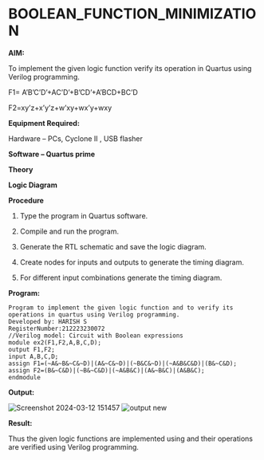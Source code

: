 # BOOLEAN_FUNCTION_MINIMIZATION

**AIM:**

To implement the given logic function verify its operation in Quartus using Verilog programming.

F1= A’B’C’D’+AC’D’+B’CD’+A’BCD+BC’D 

F2=xy’z+x’y’z+w’xy+wx’y+wxy

**Equipment Required:**

Hardware – PCs, Cyclone II , USB flasher

**Software – Quartus prime**

**Theory**

**Logic Diagram**

**Procedure**

1.	Type the program in Quartus software.

2.	Compile and run the program.

3.	Generate the RTL schematic and save the logic diagram.

4.	Create nodes for inputs and outputs to generate the timing diagram.

5.	For different input combinations generate the timing diagram.


**Program:**

```
Program to implement the given logic function and to verify its operations in quartus using Verilog programming. 
Developed by: HARISH S
RegisterNumber:212223230072
//Verilog model: Circuit with Boolean expressions
module ex2(F1,F2,A,B,C,D);
output F1,F2;
input A,B,C,D;
assign F1=(~A&~B&~C&~D)|(A&~C&~D)|(~B&C&~D)|(~A&B&C&D)|(B&~C&D);
assign F2=(B&~C&D)|(~B&~C&D)|(~A&B&C)|(A&~B&C)|(A&B&C);
endmodule
```

**Output:**

![Screenshot 2024-03-12 151457](https://github.com/Bhuvanesh-Suresh/BOOLEAN_FUNCTION_MINIMIZATION/assets/145742661/1a42e460-893f-4ef0-aca7-b110a8cf9b88)
![output new](https://github.com/Bhuvanesh-Suresh/BOOLEAN_FUNCTION_MINIMIZATION/assets/145742661/de72918f-c266-4030-b63c-2bc7ff263fb2)




**Result:**

Thus the given logic functions are implemented using and their operations are verified using Verilog programming.

